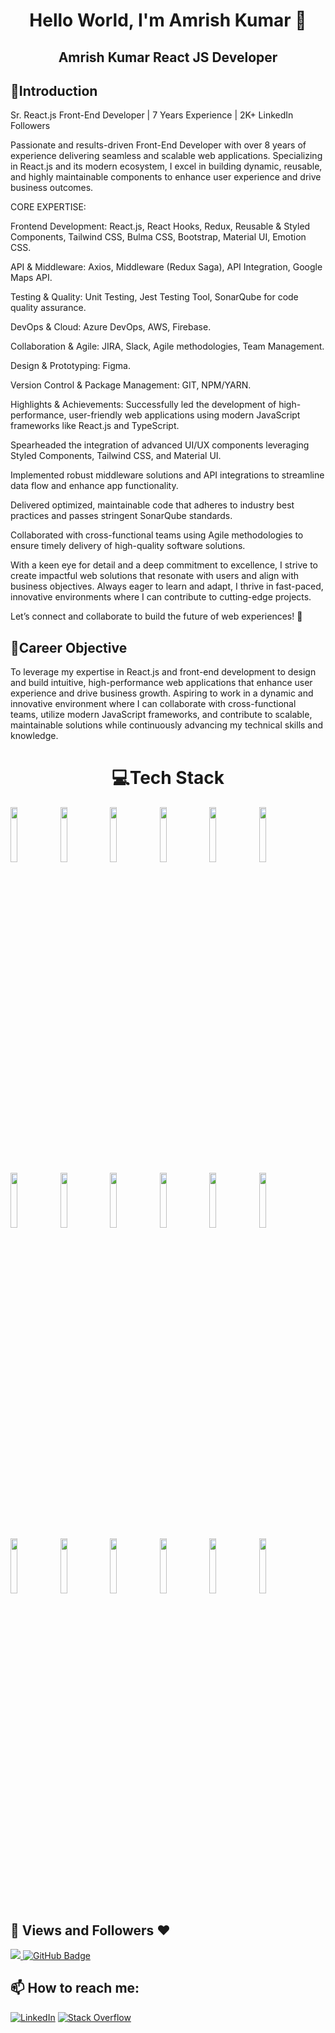 <h1 align="center">Hello World, I'm Amrish Kumar 👋</h1>
<h2 align="center">Amrish Kumar React JS Developer</h1>
<h2>💫Introduction </h2>
Sr. React.js Front-End Developer | 7 Years Experience | 2K+ LinkedIn Followers

Passionate and results-driven Front-End Developer with over 8 years of experience delivering seamless and scalable web applications. Specializing in React.js and its modern ecosystem, I excel in building dynamic, reusable, and highly maintainable components to enhance user experience and drive business outcomes.

CORE EXPERTISE:

Frontend Development: React.js, React Hooks, Redux, Reusable & Styled Components, Tailwind CSS, Bulma CSS, Bootstrap, Material UI, Emotion CSS.

API & Middleware: Axios, Middleware (Redux Saga), API Integration, Google Maps API.

Testing & Quality: Unit Testing, Jest Testing Tool, SonarQube for code quality assurance.

DevOps & Cloud: Azure DevOps, AWS, Firebase.

Collaboration & Agile: JIRA, Slack, Agile methodologies, Team Management.

Design & Prototyping: Figma.

Version Control & Package Management: GIT, NPM/YARN.


Highlights & Achievements:
Successfully led the development of high-performance, user-friendly web applications using modern JavaScript frameworks like React.js and TypeScript.

Spearheaded the integration of advanced UI/UX components leveraging Styled Components, Tailwind CSS, and Material UI.

Implemented robust middleware solutions and API integrations to streamline data flow and enhance app functionality.

Delivered optimized, maintainable code that adheres to industry best practices and passes stringent SonarQube standards.

Collaborated with cross-functional teams using Agile methodologies to ensure timely delivery of high-quality software solutions.


With a keen eye for detail and a deep commitment to excellence, I strive to create impactful web solutions that resonate with users and align with business objectives. Always eager to learn and adapt, I thrive in fast-paced, innovative environments where I can contribute to cutting-edge projects.

Let’s connect and collaborate to build the future of web experiences! 🚀<br/>


<h2>🔧Career Objective </h2>
To leverage my expertise in React.js and front-end development to design and build intuitive, high-performance web applications that enhance user experience and drive business growth. Aspiring to work in a dynamic and innovative environment where I can collaborate with cross-functional teams, utilize modern JavaScript frameworks, and contribute to scalable, maintainable solutions while continuously advancing my technical skills and knowledge.<br/>

<h1 align="center"> 💻Tech Stack </h1>
<p>
<code><img width="15%" src="https://www.vectorlogo.zone/logos/javascript/javascript-horizontal.svg"></code>
<code><img width="15%" src="https://www.vectorlogo.zone/logos/nodejs/nodejs-ar21.svg"></code>
<code><img width="15%" src="https://cdn.buttercms.com/2q5r816LTo2uE9j7Ntic"></code>
<code><img width="15%" src="https://www.vectorlogo.zone/logos/mongodb/mongodb-ar21.svg"></code>
<code><img width="15%" src="https://www.vectorlogo.zone/logos/reactjs/reactjs-ar21.svg"></code>
<code><img width="15%" src="https://upload.wikimedia.org/wikipedia/commons/3/30/Redux_Logo.png"></code>
<code><img width="15%" src="https://www.vectorlogo.zone/logos/w3_html5/w3_html5-ar21.svg"></code>
 <code><img width="15%" src="https://www.vectorlogo.zone/logos/w3_css/w3_css-ar21.svg"></code>
 <code><img width="15%" src="https://miro.medium.com/max/1400/1*Smbj_VLH7JRp9GhLaKyiUQ.png"></code>
 <code><img width="15%" src="https://www.vectorlogo.zone/logos/tailwindcss/tailwindcss-ar21.svg"></code>
 <code><img width="15%" src="https://www.vectorlogo.zone/logos/graphql/graphql-ar21.svg"></code>
 <code><img width="15%" src="https://en.bitcoinwiki.org/upload/en/images/thumb/d/d5/Solidity.png/400px-Solidity.png"></code>
 <code><img width="15%" src="https://www.vectorlogo.zone/logos/git-scm/git-scm-ar21.svg"></code>
 <code><img width="15%" src="https://www.vectorlogo.zone/logos/github/github-ar21.svg"></code>
 <code><img width="15%" src="https://www.vectorlogo.zone/logos/visualstudio_code/visualstudio_code-ar21.svg"></code>
 <code><img width="15%" src="https://www.vectorlogo.zone/logos/npmjs/npmjs-ar21.svg"></code>
 <code><img width="15%" src="https://www.vectorlogo.zone/logos/netlify/netlify-ar21.svg"></code>
 <code><img width="15%" src="https://www.vectorlogo.zone/logos/heroku/heroku-ar21.svg"></code>
</p>



## 👀 Views and Followers ❤
<a href="https://github.com/Amrish-Amy">
    <img src="https://komarev.com/ghpvc/?username=Amrish-Amy">
</a>
<a href="https://github.com/Amrish-Amy?tab=followers">
<img src="https://img.shields.io/github/followers/Amrish-Amy?label=Followers&style=social" alt="GitHub Badge">
</a>

<br/>

## 📫   How to reach me:
[![LinkedIn](https://img.shields.io/badge/LinkedIn-%230077B5.svg?logo=linkedin&logoColor=white)](https://linkedin.com/in/amrish-up) [![Stack Overflow](https://img.shields.io/badge/-Stackoverflow-FE7A16?logo=stack-overflow&logoColor=white)]([https://stackoverflow.com/users/15368718](https://stackoverflow.com/users/2594135/amrish))
